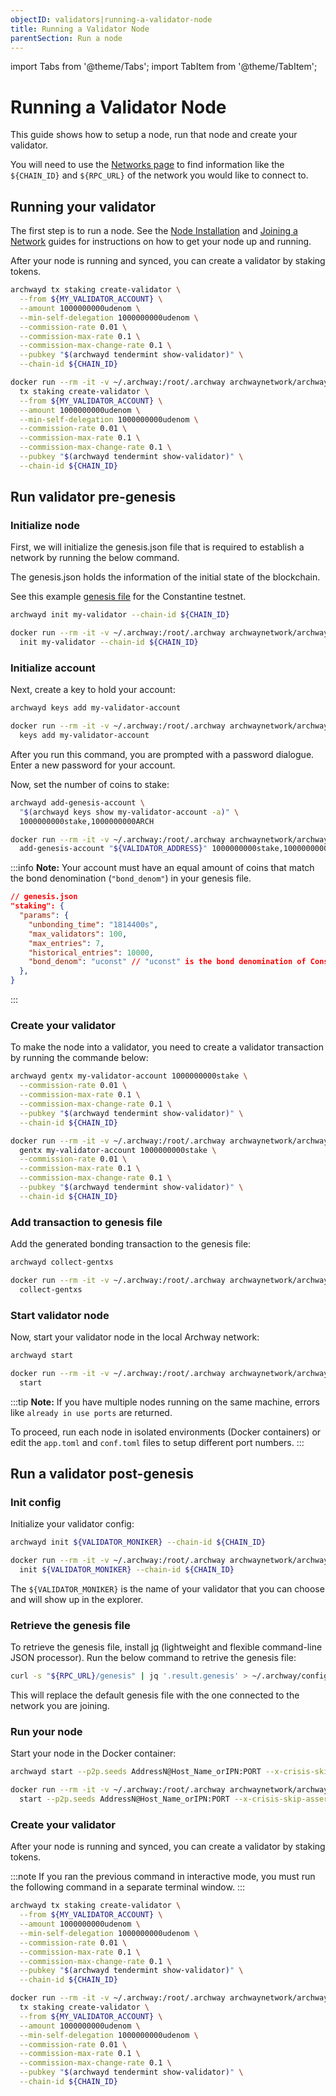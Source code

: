 ```yaml
---
objectID: validators|running-a-validator-node
title: Running a Validator Node
parentSection: Run a node
---
```


import Tabs from '@theme/Tabs';
import TabItem from '@theme/TabItem';

# Running a Validator Node

This guide shows how to setup a node, run that node and create your validator.

You will need to use the [Networks page](https://docs.archway.io/docs/overview/network) to find information like the `${CHAIN_ID}` and `${RPC_URL}` of the network you would like to connect to.

## Running your validator

The first step is to run a node. See the [Node Installation](../node/install.md) and [Joining a Network](../node/join-a-network.mdx) guides for instructions on how to get your node up and running.

After your node is running and synced, you can create a validator by staking tokens.

<Tabs groupId="archwayd">
<TabItem value="binary" label="Binary">

```bash
archwayd tx staking create-validator \
  --from ${MY_VALIDATOR_ACCOUNT} \
  --amount 1000000000udenom \
  --min-self-delegation 1000000000udenom \
  --commission-rate 0.01 \
  --commission-max-rate 0.1 \
  --commission-max-change-rate 0.1 \
  --pubkey "$(archwayd tendermint show-validator)" \
  --chain-id ${CHAIN_ID}
```

</TabItem>
<TabItem value="docker" label="Docker" default>

```bash
docker run --rm -it -v ~/.archway:/root/.archway archwaynetwork/archwayd:$NETWORK_NAME \
  tx staking create-validator \
  --from ${MY_VALIDATOR_ACCOUNT} \
  --amount 1000000000udenom \
  --min-self-delegation 1000000000udenom \
  --commission-rate 0.01 \
  --commission-max-rate 0.1 \
  --commission-max-change-rate 0.1 \
  --pubkey "$(archwayd tendermint show-validator)" \
  --chain-id ${CHAIN_ID}
```

</TabItem>
</Tabs>

## Run validator pre-genesis

### **Initialize node**

First, we will initialize the genesis.json file that is required to establish a network by running the below command.

The genesis.json holds the information of the initial state of the blockchain.

See this example [genesis file](https://rpc.constantine-1.archway.tech/genesis) for the Constantine testnet.

<Tabs groupId="archwayd">
<TabItem value="binary" label="Binary">

```bash
archwayd init my-validator --chain-id ${CHAIN_ID}
```

</TabItem>
<TabItem value="docker" label="Docker" default>

```bash
docker run --rm -it -v ~/.archway:/root/.archway archwaynetwork/archwayd:$NETWORK_NAME \
  init my-validator --chain-id ${CHAIN_ID}
```

</TabItem>
</Tabs>

<!-- **Note:** The `--home ./my-validator` flag in almost all commands tells `archwayd` to work on that specific directory. -->

### **Initialize account**

Next, create a key to hold your account:

<Tabs groupId="archwayd">
<TabItem value="binary" label="Binary">

```bash
archwayd keys add my-validator-account
```

</TabItem>
<TabItem value="docker" label="Docker" default>

```bash
docker run --rm -it -v ~/.archway:/root/.archway archwaynetwork/archwayd:$NETWORK_NAME \
  keys add my-validator-account
```

</TabItem>
</Tabs>

After you run this command, you are prompted with a password dialogue. Enter a new password for your account.

<!-- :::note
Another way of adding your validator keys is to add the validator keys to the `accounts` array of `app_state` in the `genesis.json` file that you used for the `archwayd init` command:

```json
"app_state": {
  "auth":{
    "params": {
      "max_memo_characters": "256",
      "tx_sig_limit": "7",
      "tx_size_cost_per_byte": "10",
      "sig_verify_cost_ed25519": "590",
      "sig_verify_cost_secp256k1": "1000"
    },
    "accounts": [
      // Add validator keys here
    ]
  }
}
```
::: -->

Now, set the number of coins to stake:

<Tabs groupId="archwayd">
<TabItem value="binary" label="Binary">

```bash
archwayd add-genesis-account \
  "$(archwayd keys show my-validator-account -a)" \
  1000000000stake,1000000000ARCH
```

</TabItem>
<TabItem value="docker" label="Docker" default>

```bash
docker run --rm -it -v ~/.archway:/root/.archway archwaynetwork/archwayd:$NETWORK_NAME \
  add-genesis-account "${VALIDATOR_ADDRESS}" 1000000000stake,1000000000ARCH
```

</TabItem>
</Tabs>

:::info
**Note:** Your account must have an equal amount of coins that match the bond denomination (`"bond_denom"`) in your genesis file.

```json
// genesis.json
"staking": {
  "params": {
    "unbonding_time": "1814400s",
    "max_validators": 100,
    "max_entries": 7,
    "historical_entries": 10000,
    "bond_denom": "uconst" // "uconst" is the bond denomination of Constantine testnet
  },
}
```

:::

### **Create your validator**

To make the node into a validator, you need to create a validator transaction by running the commande below:

<Tabs groupId="archwayd">
<TabItem value="binary" label="Binary">

```bash
archwayd gentx my-validator-account 1000000000stake \
  --commission-rate 0.01 \
  --commission-max-rate 0.1 \
  --commission-max-change-rate 0.1 \
  --pubkey "$(archwayd tendermint show-validator)" \
  --chain-id ${CHAIN_ID}
```

</TabItem>
<TabItem value="docker" label="Docker" default>

```bash
docker run --rm -it -v ~/.archway:/root/.archway archwaynetwork/archwayd:$NETWORK_NAME \
  gentx my-validator-account 1000000000stake \
  --commission-rate 0.01 \
  --commission-max-rate 0.1 \
  --commission-max-change-rate 0.1 \
  --pubkey "$(archwayd tendermint show-validator)" \
  --chain-id ${CHAIN_ID}
```

</TabItem>
</Tabs>

### **Add transaction to genesis file**

Add the generated bonding transaction to the genesis file:

<Tabs groupId="archwayd">
<TabItem value="binary" label="Binary">

```bash
archwayd collect-gentxs
```

</TabItem>
<TabItem value="docker" label="Docker" default>

```bash
docker run --rm -it -v ~/.archway:/root/.archway archwaynetwork/archwayd:$NETWORK_NAME \
  collect-gentxs
```

</TabItem>
</Tabs>

### **Start validator node**

Now, start your validator node in the local Archway network:

<Tabs groupId="archwayd">
<TabItem value="binary" label="Binary">

```bash
archwayd start
```

</TabItem>
<TabItem value="docker" label="Docker" default>

```bash
docker run --rm -it -v ~/.archway:/root/.archway archwaynetwork/archwayd:$NETWORK_NAME \
  start
```

</TabItem>
</Tabs>

:::tip
**Note:** If you have multiple nodes running on the same machine, errors like `already in use ports` are returned.

To proceed, run each node in isolated environments (Docker containers) or edit the `app.toml` and `conf.toml` files to setup different port numbers.
:::

## Run a validator post-genesis

### **Init config**

Initialize your validator config:

<Tabs groupId="archwayd">
<TabItem value="binary" label="Binary">

```bash
archwayd init ${VALIDATOR_MONIKER} --chain-id ${CHAIN_ID}
```

</TabItem>
<TabItem value="docker" label="Docker" default>

```bash
docker run --rm -it -v ~/.archway:/root/.archway archwaynetwork/archwayd:$NETWORK_NAME \
  init ${VALIDATOR_MONIKER} --chain-id ${CHAIN_ID}
```

</TabItem>
</Tabs>

The `${VALIDATOR_MONIKER}` is the name of your validator that you can choose and will show up in the explorer.

### **Retrieve the genesis file**

To retrieve the genesis file, install [jq](https://stedolan.github.io/jq/download/) (lightweight and flexible command-line JSON processor). Run the below command to retrive the genesis file:

```bash
curl -s "${RPC_URL}/genesis" | jq '.result.genesis' > ~/.archway/config/genesis.json
```

This will replace the default genesis file with the one connected to the network you are joining.

### **Run your node**

Start your node in the Docker container:

<Tabs groupId="archwayd">
<TabItem value="binary" label="Binary">

```bash
archwayd start --p2p.seeds AddressN@Host_Name_orIPN:PORT --x-crisis-skip-assert-invariants
```

</TabItem>
<TabItem value="docker" label="Docker" default>

```bash
docker run --rm -it -v ~/.archway:/root/.archway archwaynetwork/archwayd:$NETWORK_NAME \
  start --p2p.seeds AddressN@Host_Name_orIPN:PORT --x-crisis-skip-assert-invariants
```

</TabItem>
</Tabs>

### **Create your validator**

After your node is running and synced, you can create a validator by staking tokens.

:::note
If you ran the previous command in interactive mode, you must run the following command in a separate terminal window.
:::

<Tabs groupId="archwayd">
<TabItem value="binary" label="Binary">

```bash
archwayd tx staking create-validator \
  --from ${MY_VALIDATOR_ACCOUNT} \
  --amount 1000000000udenom \
  --min-self-delegation 1000000000udenom \
  --commission-rate 0.01 \
  --commission-max-rate 0.1 \
  --commission-max-change-rate 0.1 \
  --pubkey "$(archwayd tendermint show-validator)" \
  --chain-id ${CHAIN_ID}
```

</TabItem>
<TabItem value="docker" label="Docker" default>

```bash
docker run --rm -it -v ~/.archway:/root/.archway archwaynetwork/archwayd:$NETWORK_NAME \
  tx staking create-validator \
  --from ${MY_VALIDATOR_ACCOUNT} \
  --amount 1000000000udenom \
  --min-self-delegation 1000000000udenom \
  --commission-rate 0.01 \
  --commission-max-rate 0.1 \
  --commission-max-change-rate 0.1 \
  --pubkey "$(archwayd tendermint show-validator)" \
  --chain-id ${CHAIN_ID}
```

</TabItem>
</Tabs>
